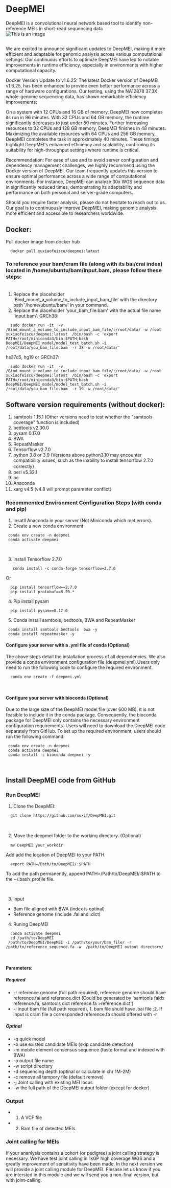 # DeepMEI
DeepMEI is a convolutional neural network based tool to identify non-reference MEIs in short-read sequencing data
<br/>
![This is an image](https://github.com/xuxif/DeepMEI/blob/main/workflow.png)
<br/>
##
We are excited to announce significant updates to DeepMEI, making it more efficient and adaptable for genomic analysis across various computational settings. Our continuous efforts to optimize DeepMEI have led to notable improvements in runtime efficiency, especially in environments with higher computational capacity.

Docker Version Update to v1.6.25:
The latest Docker version of DeepMEI, v1.6.25, has been enhanced to provide even better performance across a range of hardware configurations. Our testing, using the NA12878 37.3X whole-genome sequencing data, has shown remarkable efficiency improvements:

On a system with 12 CPUs and 16 GB of memory, DeepMEI now completes its run in 96 minutes.
With 32 CPUs and 64 GB memory, the runtime significantly decreases to just under 50 minutes.
Further increasing resources to 32 CPUs and 128 GB memory, DeepMEI finishes in 48 minutes.
Maximizing the available resources with 64 CPUs and 256 GB memory, DeepMEI completes the task in approximately 40 minutes.
These timings highlight DeepMEI's enhanced efficiency and scalability, confirming its suitability for high-throughput settings where runtime is critical.

Recommendation:
For ease of use and to avoid server configuration and dependency management challenges, we highly recommend using the Docker version of DeepMEI. Our team frequently updates this version to ensure optimal performance across a wide range of computational environments. For instance, DeepMEI can analyze 30x WGS sequence data in significantly reduced times, demonstrating its adaptability and performance on both personal and server-grade computers.

Should you require faster analysis, please do not hesitate to reach out to us. Our goal is to continuously improve DeepMEI, making genomic analysis more efficient and accessible to researchers worldwide.
## Docker: <br />
Pull docker image from docker hub
```
  docker pull xuxiaofeiscu/deepmei:latest
```
### To reference your bam/cram file (along with its bai/crai index) located in /home/ubuntu/bam/input.bam, please follow these steps:<br /><br />
1. Replace the placeholder 'Bind_mount_a_volume_to_include_input_bam_file' with the directory path '/home/ubuntu/bam/' in your command.
2. Replace the placeholder 'your_bam_file.bam' with the actual file name 'input.bam'.
  GRCh38:
```
  sudo docker run -it  -v /Bind_mount_a_volume_to_include_input_bam_file/:/root/data/ -w /root xuxiaofeiscu/deepmei:latest  /bin/bash -c 'export PATH=/root/miniconda3/bin:$PATH;bash DeepMEI/DeepMEI_model/model_test_batch.sh -i /root/data/you_bam_file.bam  -r 38 -w /root/data/'
```
  hs37d5, hg19 or GRCh37:
```
  sudo docker run -it  -v /Bind_mount_a_volume_to_include_input_bam_file/:/root/data/ -w /root xuxiaofeiscu/deepmei:latest  /bin/bash -c 'export PATH=/root/miniconda3/bin:$PATH;bash DeepMEI/DeepMEI_model/model_test_batch.sh -i /root/data/you_bam_file.bam  -r 19 -w /root/data/'
```
## Software version requirements (without docker): <br />
1. samtools 1.15.1 (Other versions need to test whether the "samtools coverage" function is included)<br />
2. bedtools v2.30.0<br />
3. pysam 0.17.0<br />
4. BWA<br />
5. RepeatMasker<br />
6. Tensorflow v2.7.0<br />
7. python 3.8 or 3.9 (Versions above python3.10 may encounter compatibility issues, such as the inability to install tensorflow 2.7.0 correctly）<br />
8. perl v5.32.1<br />
9. bc <br />
11. Anaconda <br />
12. xarg v4.5 (v4.8 will prompt parameter conflict）
### Recommended Environment Configuration Steps (with conda and pip)
1. Insatll Anaconda in your server (Not Miniconda which met errors).
2. Create a new conda environment 
 
 ```
  conda env create -n deepmei 
  conda activate deepmei
 ```
 <br />
 
3. Install Tensorflow 2.7.0

```
   conda install -c conda-forge tensorflow=2.7.0
 ```
   Or
 ```
   pip install tensorflow==2.7.0
   pip install protobuf==3.20.* 
 ```
4. Pip install pysam 

```
  pip install pysam==0.17.0
 ```
5. Conda install samtools, bedtools, BWA and RepeatMasker
 
 ```
  conda install samtools bedtools  bwa -y
  conda install repeatmasker -y
  ```

#### Configure your server with a .yml file of conda (Optional)
The above steps detail the installation process of all dependencies. We also provide a conda environment configuration file (deepmei.yml).Users only need to run the following code to configure the required environment.
 ```
   conda env create -f deepmei.yml
 ```
</br>

#### Configure your server with bioconda (Optional)
Due to the large size of the DeepMEI model file (over 600 MB), it is not feasible to include it in the conda package. Consequently, the bioconda package for DeepMEI only contains the necessary environment configuration requirements. Users will need to download the DeepMEI code separately from GitHub. To set up the required environment, users should run the following command:
 ```
  conda env create -n deepmei 
  conda activate deepmei
  conda install -c bioconda deepmei -y
 ```
</br>

##  Install DeepMEI code from GitHub<br />

### Run DeepMEI
1. Clone the DeepMEI:<br/>

```
  git clone https://github.com/xuxif/DeepMEI.git
```
<br />

2. Move the deepmei folder to the working directory. (Optional） <br />

```
  mv DeepMEI your_workdir
```

  Add add the location of DeepMEI to your PATH.
```
  export PATH=/Path/to/DeepMEI/:$PATH
```
To add the path permanently, append PATH=/Path/to/DeepMEI/:$PATH to the ~/.bash_profile file.

<br />

3. Input <br/>

-   Bam file aligned with BWA (index is optinal)<br/>
-   Reference genome (include .fai and .dict)<br/>


4. Runing DeepMEI <br />

 ```
   conda activate deepmei
   cd /path/to/DeepMEI
  /path/to/DeepMEI/DeepMEI -i /path/to/your/bam_file/ -r /path/to/reference_sequence.fa -w  /path/to/DeepMEI output directory/
 ```
 <br />
 
#### Parameters:

##### Required

-  -r reference genome (full path required), reference genome should have reference.fai and reference.dict (Could be generated by 'samtools faidx reference.fa, samtools dict reference.fa >reference.dict')
-  -i input bam file (full path required), 1. bam file shuld have .bai file ;2. If input is cram file a corresponded reference.fa should offered with -r   

##### Optinal
-  -q quick model
-  -b use existed candidate MEIs (skip candidate detection)
-  -m mobile element consensus sequence (fastq format and indexed with BWA)
-  -o output file name
-  -w script directory 
-  -d sequencing depth (optinal or calculate in chr 1M-2M)
-  -c remove all tempory file (default remove)
-  -j Joint calling with existing MEI locus
-  -w the full path of the DeepMEI output folder (except for docker)

### Output

-  1. A VCF file
-  2. Bam file of detected MEIs

### Joint calling for MEIs
   If your ananlysis contains a cohort (or pedigree) a joint calling strategy is necessary. We have test joint calling in 1kGP high coverage WGS and a greatly improvement of sensitivity have been made. In the next version we will provide a joint calling module for DeepMEI. Plesase let us know if you are intersted in this module and we will send you a non-final version, but with joint-calling.
